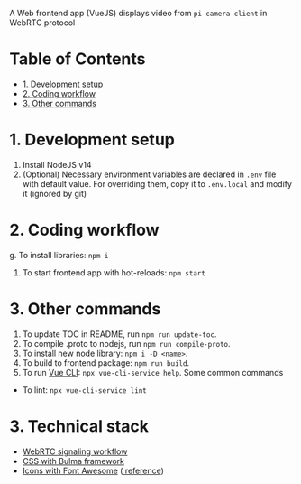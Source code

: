 A Web frontend app (VueJS) displays video from `pi-camera-client` in WebRTC protocol

# Table of Contents

<!-- toc -->

- [1. Development setup](#1-development-setup)
- [2. Coding workflow](#2-coding-workflow)
- [3. Other commands](#3-other-commands)

<!-- tocstop -->

# 1. Development setup 

1. Install NodeJS v14
1. (Optional) Necessary environment variables are declared in `.env` file with default value. For overriding them, copy it to `.env.local` and modify it (ignored by git)

# 2. Coding workflow

g. To install libraries: `npm i`
1. To start frontend app with hot-reloads: `npm start`

# 3. Other commands

1. To update TOC in README, run `npm run update-toc`.
1. To compile .proto to nodejs, run `npm run compile-proto`.
1. To install new node library: `npm i -D <name>`.
1. To build to frontend package: `npm run build`.
1. To run [Vue CLI](https://cli.vuejs.org/guide/): `npx vue-cli-service help`. Some common commands

  - To lint: `npx vue-cli-service lint`

# 3. Technical stack

- [WebRTC signaling workflow](https://developer.mozilla.org/en-US/docs/Web/API/WebRTC_API/Signaling_and_video_calling)
- [CSS with Bulma framework](https://bulma.io/documentation/)
- [Icons with Font Awesome](https://fontawesome.com/v5.15/icons?d=gallery&p=2&m=free) ([<font-awesome-icon> reference](https://www.npmjs.com/package/@fortawesome/vue-fontawesome))

